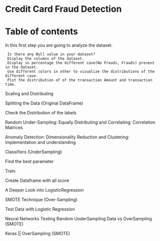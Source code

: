 # Credit Card Fraud Detection

# Table of contents

In this first step you are going to analyze the dataset.

     Is there any Null value in your dataset?
     Display the columns of the dataset.
     Display in percentage the different case(No Frauds, Frauds) present in the dataset.
     Use different colors in other to visualize the distributions of the different case.
     Plot the distribution of of the transaction Amount and transaction time.

Scaling and Distributing

Splitting the Data (Original DataFrame)

Check the Distribution of the labels

Random Under-Sampling:
Equally Distributing and Correlating:
Correlation Matrices

Anomaly Detection:
Dimensionality Reduction and Clustering: implementation and understanding

Classifiers (UnderSampling)

Find the best parameter

Train

Create Dataframe with all score

A Deeper Look into LogisticRegression

SMOTE Technique (Over-Sampling)

Test Data with Logistic Regression

Neural Networks Testing Random UnderSampling Data vs OverSampling (SMOTE)

Keras || OverSampling (SMOTE)
